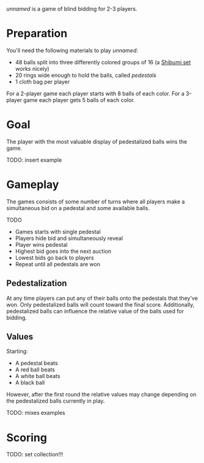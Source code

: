 *unnamed* is a game of blind bidding for 2-3 players.

Preparation
===========

You'll need the following materials to play *unnamed*:

 * 48 balls split into three differently colored groups of 16 (a [Shibumi set](http://boardgamegeek.com/boardgame/135270/shibumi) works nicely)
 * 20 rings wide enough to hold the balls, called *pedestals*
 * 1 cloth bag per player
 
 For a 2-player game each player starts with 8 balls of each color.  For a 3-player game each player gets 5 balls of each color.

Goal
====

The player with the most valuable display of pedestalized balls wins the game.

TODO: insert example

Gameplay
========

The games consists of some number of turns where all players make a simultaneous bid on a pedestal and some available balls.

TODO

 * Games starts with single pedestal
 * Players hide bid and simultaneously reveal
 * Player wins pedestal
 * Highest bid goes into the next auction
 * Lowest bids go back to players
 * Repeat until all pedestals are won

Pedestalization
---------------

At any time players can put any of their balls onto the pedestals that they've won.  Only pedestalized balls will count toward the final score.  Additionally, pedestalized balls can influence the relative value of the balls used for bidding.

Values
------

Starting:

 * A pedestal beats 
 * A red ball beats
 * A white ball beats
 * A black ball

However, after the first round the relative values may change depending on the pedestalized balls currently in play.  

TODO: mixes examples

Scoring
=======

TODO: set collection!!!
